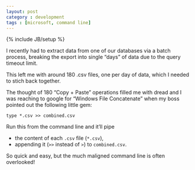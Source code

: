 ```yaml
---
layout: post
category : development
tags : [microsoft, command line]
---
```

{% include JB/setup %}

I recently had to extract data from one of our databases via a batch process, breaking the export into single “days” of data due to the query timeout limit.

This left me with around 180 .csv files, one per day of data, which I needed to stich back together.

The thought of 180 “Copy + Paste” operations filled me with dread and I was reaching to google for “Windows File Concatenate” when my boss pointed out the following little gem:


    type *.csv >> combined.csv

Run this from the command line and it’ll pipe 

* the content of each `.csv` file (`*.csv`),
* appending it (`>>` instead of `>`) to `combined.csv`. 

So quick and easy, but the much maligned command line is often overlooked!